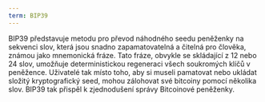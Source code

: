 ```yaml
---
term: BIP39
---
```


BIP39 představuje metodu pro převod náhodného seedu peněženky na sekvenci slov, která jsou snadno zapamatovatelná a čitelná pro člověka, známou jako mnemonická fráze. Tato fráze, obvykle se skládající z 12 nebo 24 slov, umožňuje deterministickou regeneraci všech soukromých klíčů v peněžence. Uživatelé tak místo toho, aby si museli pamatovat nebo ukládat složitý kryptografický seed, mohou zálohovat své bitcoiny pomocí několika slov. BIP39 tak přispěl k zjednodušení správy Bitcoinové peněženky.